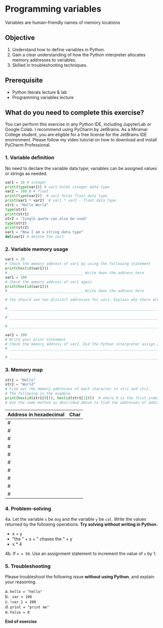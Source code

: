 # Programming variables

Variables are human-friendly names of memory locations

## Objective

1. Understand how to define variables in Python.
2. Gain a clear understanding of how the Python interpreter allocates memory addresses to variables.
3. Skilled in troubleshooting techniques.

## Prerequisite

- Python literals lecture & lab
- Programming variables lecture

## What do you need to complete this exercise?

You can perform this exercise in any Python IDE, including JupyterLab or Google Colab.
I recommend using PyCharm by JetBrains. As a Miramar College student, you are eligible for a free license for the JetBrains IDE environment. 
Please follow my video tutorial on how to download and install PyCharm Professional. 

### 1. Variable definition
No need to declare the variable data type; variables can be assigned values or strings as needed.

```python
var1 = 10 # integer
print(type(var1)) # var1 holds integer data type
var2 = 100.0 # float
print(type(var2))  # var2 holds float data type
print(var1 * var2)  # var1 * var2 - float data type
str1 = "Hello World"
type(str1)
print(str1)
str2 = 'Single quote can also be used'
type(str2)
print(str2)
var1 = "Now I am a string data type"
del(var1) # delete the var1
```

### 2. Variable memory usage

```python
var1 = 10
# Check the memory address of var1 by using the following statement
print(hex(id(var1)))
# __________________________________ Write down the address here
var1 = 100
# Check the memory address of var1 again
print(hex(id(var1)))
# __________________________________ Write down the address here

# You should see two distinct addresses for var1. Explain why there are two different addresses and what happened to the first one.

# ________________________________________________________________________

# ________________________________________________________________________

# ________________________________________________________________________

var2 = 100
# Write your print statement
# Check the memory address of var2. Did the Python interpreter assign a new memory address or reuse the existing one?
# ________________________________________________________________________

# ________________________________________________________________________

```

### 3. Memory map

```python
str1 = "Hello"
str2 = "World"
# Find out the memory addresses of each character in str1 and str2.
# The following is the example
print(hex(id(str1[0])), hex(id(str1[1])))  # where 0 is the first index and 1 is the second index
# Use the same method as described above to find the addresses of additional characters and complete the table below.
```

| Address in hexadecimal | Char |
| ---------------------- | ---- |
| #                      |      |
| #                      |      |
| #                      |      |
| #                      |      |
| #                      |      |
| #                      |      |
| #                      |      |
| #                      |      |
| #                      |      |
| #                      |      |

### 4. Problem-solving
4a. Let the variable ```x``` be ```dog``` and the variable ```y``` be ```cat```. Write the values returned by the following operations: **Try solving without writing in Python.**  
-  x + y  
-  "the " + x + " chases the " + y  
-  x * 4  

4b. If ```x = 50```. Use an assignment statement to increment the value of ```x``` by 1.  

### 5. Troubleshooting
Please troubleshoot the following issue **without using Python**, and explain your reasoning.

a. ```hello = "hello"```  
b. ```_var = 100```  
c. ```!var_1 = 200```  
d. ```print = "print me"```  
e. ```False = 0```  

**End of exercise**

